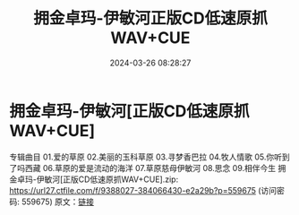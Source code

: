 ﻿---
title: 拥金卓玛-伊敏河正版CD低速原抓WAV+CUE
date: 2024-03-26 08:28:27
categories: WAV车载音乐、镜像
tags: 华语中文
---
# 拥金卓玛-伊敏河[正版CD低速原抓WAV+CUE]

专辑曲目
01.爱的草原
02.美丽的玉科草原
03.寻梦香巴拉
04.牧人情歌
05.你听到了吗西藏
06.草原的爱是流动的海洋
07.草原慈母伊敏河
08.思念
09.相伴今生
拥金卓玛-伊敏河[正版CD低速原抓WAV+CUE].zip: https://url27.ctfile.com/f/9388027-384066430-e2a29b?p=559675
(访问密码: 559675)
原文：[链接](https://blog.sina.com.cn/s/blog_1647c7e76010314u9.html)